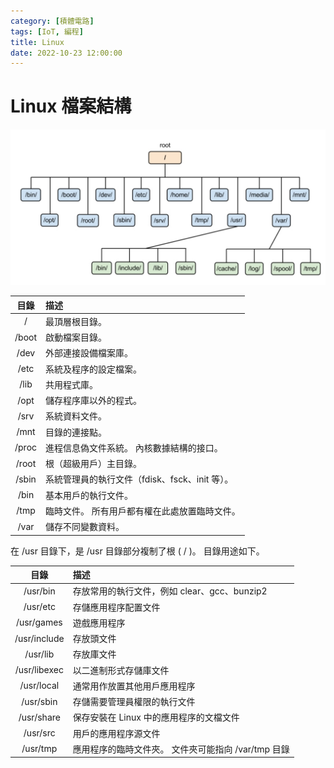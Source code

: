 ```yaml
---
category: [積體電路]
tags: [IoT, 編程]
title: Linux
date: 2022-10-23 12:00:00
---
```


<style>
    table {
        width: 100%;
    }
</style>

# Linux 檔案結構

![Alt x](../assets/img/misc/linux_s.png)


|目錄|描述|
|:---:|:---|
|/|最頂層根目錄。|
| /boot| 啟動檔案目錄。|
| /dev | 外部連接設備檔案庫。|
| /etc | 系統及程序的設定檔案。|
| /lib | 共用程式庫。|
| /opt | 儲存程序庫以外的程式。|
| /srv | 系統資料文件。|
| /mnt | 目錄的連接點。|
| /proc| 進程信息偽文件系統。 內核數據結構的接口。|
| /root| 根（超級用戶）主目錄。|
| /sbin| 系統管理員的執行文件（fdisk、fsck、init 等）。|
| /bin | 基本用戶的執行文件。|
| /tmp | 臨時文件。 所有用戶都有權在此處放置臨時文件。|
| /var | 儲存不同變數資料。|

在 /usr 目錄下，是 /usr 目錄部分複制了根 ( / )。 目錄用途如下。  

|目錄|描述|
|:---:|:---|
| /usr/bin| 存放常用的執行文件，例如 clear、gcc、bunzip2|
| /usr/etc| 存儲應用程序配置文件|
| /usr/games| 遊戲應用程序|
| /usr/include| 存放頭文件|
| /usr/lib| 存放庫文件|
| /usr/libexec| 以二進制形式存儲庫文件|
| /usr/local| 通常用作放置其他用戶應用程序|
| /usr/sbin| 存儲需要管理員權限的執行文件|
| /usr/share| 保存安裝在 Linux 中的應用程序的文檔文件|
| /usr/src| 用戶的應用程序源文件|
| /usr/tmp| 應用程序的臨時文件夾。 文件夾可能指向 /var/tmp 目錄|









